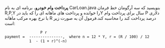 **پرداخت وام خودرو.** برنامه ای به نام CarLoan.java بنویسید که سه آرگومان خط فرمان R,P,Y را خوانده و پرداخت های ماهانه ای را که باید درY سال برای پرداخت وام P دلاری با نرخ بهره مرکب ماهانه R درصد پرداخت کند را محاسبه کند.فرمول آن به صورت زیر است:
````
                P r 
payment =  ---------------,  where n = 12 * Y, r = (R / 100) / 12
           1  - (1 + r)^(-n)
````
